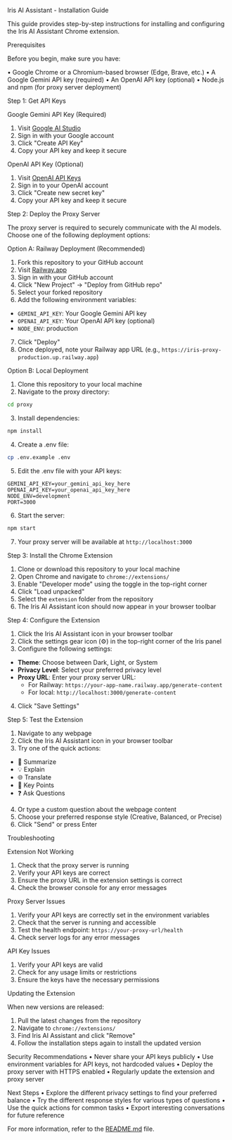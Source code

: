 Iris AI Assistant - Installation Guide

This guide provides step-by-step instructions for installing and configuring the Iris AI Assistant Chrome extension.


Prerequisites

Before you begin, make sure you have:

• Google Chrome or a Chromium-based browser (Edge, Brave, etc.)
• A Google Gemini API key (required)
• An OpenAI API key (optional)
• Node.js and npm (for proxy server deployment)


Step 1: Get API Keys

Google Gemini API Key (Required)
1. Visit [Google AI Studio](https://aistudio.google.com/app/apikey)
2. Sign in with your Google account
3. Click "Create API Key"
4. Copy your API key and keep it secure


OpenAI API Key (Optional)
1. Visit [OpenAI API Keys](https://platform.openai.com/api-keys)
2. Sign in to your OpenAI account
3. Click "Create new secret key"
4. Copy your API key and keep it secure


Step 2: Deploy the Proxy Server

The proxy server is required to securely communicate with the AI models. Choose one of the following deployment options:


Option A: Railway Deployment (Recommended)
1. Fork this repository to your GitHub account
2. Visit [Railway.app](https://railway.app)
3. Sign in with your GitHub account
4. Click "New Project" → "Deploy from GitHub repo"
5. Select your forked repository
6. Add the following environment variables:
- `GEMINI_API_KEY`: Your Google Gemini API key
- `OPENAI_API_KEY`: Your OpenAI API key (optional)
- `NODE_ENV`: production
7. Click "Deploy"
8. Once deployed, note your Railway app URL (e.g., `https://iris-proxy-production.up.railway.app`)


Option B: Local Deployment
1. Clone this repository to your local machine
2. Navigate to the proxy directory:
```bash
cd proxy
```
3. Install dependencies:
```bash
npm install
```
4. Create a .env file:
```bash
cp .env.example .env
```
5. Edit the .env file with your API keys:
```
GEMINI_API_KEY=your_gemini_api_key_here
OPENAI_API_KEY=your_openai_api_key_here
NODE_ENV=development
PORT=3000
```
6. Start the server:
```bash
npm start
```
7. Your proxy server will be available at `http://localhost:3000`


Step 3: Install the Chrome Extension
1. Clone or download this repository to your local machine
2. Open Chrome and navigate to `chrome://extensions/`
3. Enable "Developer mode" using the toggle in the top-right corner
4. Click "Load unpacked"
5. Select the `extension` folder from the repository
6. The Iris AI Assistant icon should now appear in your browser toolbar


Step 4: Configure the Extension
1. Click the Iris AI Assistant icon in your browser toolbar
2. Click the settings gear icon (⚙️) in the top-right corner of the Iris panel
3. Configure the following settings:
- **Theme**: Choose between Dark, Light, or System
- **Privacy Level**: Select your preferred privacy level
- **Proxy URL**: Enter your proxy server URL:
  - For Railway: `https://your-app-name.railway.app/generate-content`
  - For local: `http://localhost:3000/generate-content`
4. Click "Save Settings"


Step 5: Test the Extension
1. Navigate to any webpage
2. Click the Iris AI Assistant icon in your browser toolbar
3. Try one of the quick actions:
- 📝 Summarize
- 💡 Explain
- 🌐 Translate
- 🔑 Key Points
- ❓ Ask Questions
4. Or type a custom question about the webpage content
5. Choose your preferred response style (Creative, Balanced, or Precise)
6. Click "Send" or press Enter


Troubleshooting

Extension Not Working
1. Check that the proxy server is running
2. Verify your API keys are correct
3. Ensure the proxy URL in the extension settings is correct
4. Check the browser console for any error messages


Proxy Server Issues
1. Verify your API keys are correctly set in the environment variables
2. Check that the server is running and accessible
3. Test the health endpoint: `https://your-proxy-url/health`
4. Check server logs for any error messages


API Key Issues
1. Verify your API keys are valid
2. Check for any usage limits or restrictions
3. Ensure the keys have the necessary permissions


Updating the Extension

When new versions are released:

1. Pull the latest changes from the repository
2. Navigate to `chrome://extensions/`
3. Find Iris AI Assistant and click "Remove"
4. Follow the installation steps again to install the updated version


Security Recommendations
• Never share your API keys publicly
• Use environment variables for API keys, not hardcoded values
• Deploy the proxy server with HTTPS enabled
• Regularly update the extension and proxy server


Next Steps
• Explore the different privacy settings to find your preferred balance
• Try the different response styles for various types of questions
• Use the quick actions for common tasks
• Export interesting conversations for future reference


For more information, refer to the [README.md](README.md) file.
